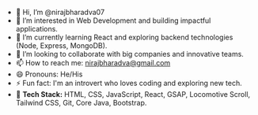- 👋 Hi, I’m @nirajbharadva07
- 👀 I’m interested in Web Development and building impactful applications.
- 🌱 I’m currently learning React and exploring backend technologies (Node, Express, MongoDB).
- 💞️ I’m looking to collaborate with big companies and innovative teams.
- 📫 How to reach me: nirajbharadva@gmail.com
- 😄 Pronouns: He/His
- ⚡ Fun fact: I'm an introvert who loves coding and exploring new tech.
- 🚀 **Tech Stack:** HTML, CSS, JavaScript, React, GSAP, Locomotive Scroll, Tailwind CSS, Git, Core Java, Bootstrap.


<!---
nirajbharadva07/nirajbharadva07 is a ✨ special ✨ repository because its `README.md` (this file) appears on your GitHub profile.
You can click the Preview link to take a look at your changes.
--->
